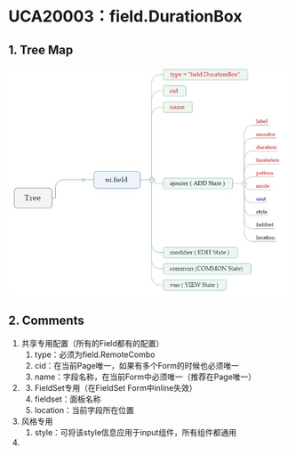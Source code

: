 # UCA20003：field.DurationBox

## 1. Tree Map

![](/engine/spec/component/img/field-003-01.JPG)

## 2. Comments

1. 共享专用配置（所有的Field都有的配置）
   1. type：必须为field.RemoteCombo
   2. cid：在当前Page唯一，如果有多个Form的时候也必须唯一
   3. name：字段名称，在当前Form中必须唯一（推荐在Page唯一）
2. 3. FieldSet专用（在FieldSet Form中inline失效）
   1. fieldset：面板名称
   2. location：当前字段所在位置
4. 风格专用
   1. style：可将该style信息应用于input组件，所有组件都通用
5. 


